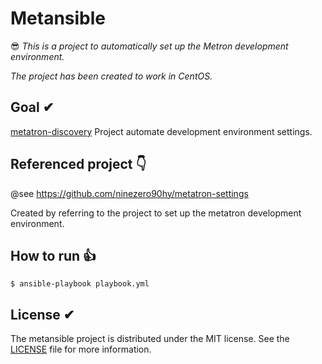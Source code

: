 # Metansible
😎 *This is a project to automatically set up the Metron development environment.*

*The project has been created to work in CentOS.*

## Goal ✔︎

[metatron-discovery](https://github.com/metatron-app/metatron-discovery) Project automate development environment settings.


## Referenced project 👇

@see https://github.com/ninezero90hy/metatron-settings

Created by referring to the project to set up the metatron development environment.


## How to run 👍

```shell
$ ansible-playbook playbook.yml
```

## License ✔︎
The metansible project is distributed under the MIT license. See the [LICENSE](LICENSE) file for more information.


